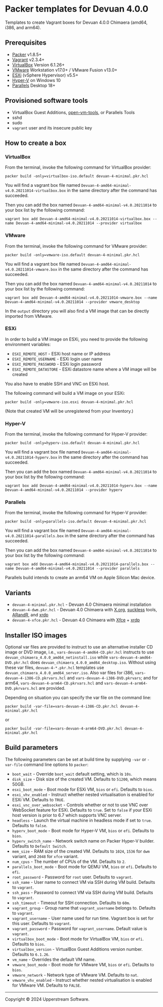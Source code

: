 # Packer templates for Devuan 4.0.0

Templates to create Vagrant boxes for Devuan 4.0.0 Chimaera (amd64,
i386, and arm64).

## Prerequisites

* [Packer][] v1.8.5+
* [Vagrant][] v2.3.4+
* [VirtualBox][] Version 6.1.26+
* [VMware][] Workstation v17.0+ / VMware Fusion v13.0+
* [ESXi][] (vSphere Hypervisor) v5.5+
* [Hyper-V][] on Windows 10
* [Parallels][] Desktop 18+

[ESXi]: http://www.vmware.com/products/vsphere-hypervisor
    "Free VMware vSphere Hypervisor, Free Virtualization (ESXi)"
[Hyper-V]: https://docs.microsoft.com/en-us/virtualization/hyper-v-on-windows/about/
    "Introduction to Hyper-V on Windows 10 | Microsoft Docs"
[Packer]: https://www.packer.io/ "Packer by HashiCorp"
[Parallels]: https://www.parallels.com/products/desktop/ "Run Windows on Mac - Parallels Desktop 18 Virtual Machine for Mac"
[Vagrant]: https://www.vagrantup.com/ "Vagrant"
[VirtualBox]: https://www.virtualbox.org/ "Oracle VM VirtualBox"
[VMware]: http://www.vmware.com/
    "VMware Virtualization for Desktop &amp; Server, Application, Public &amp; Hybrid Clouds"

## Provisioned software tools

* VirtualBox Guest Additions, [open-vm-tools][], or Parallels Tools
* sshd
* sudo
* `vagrant` user and its insecure public key

[open-vm-tools]: https://github.com/vmware/open-vm-tools
    "Official repository of VMware open-vm-tools project"

## How to create a box

### VirtualBox

From the terminal, invoke the following command for VirtualBox provider:

    packer build -only=virtualbox-iso.default devuan-4-minimal.pkr.hcl

You will find a vagrant box file named `Devuan-4-amd64-minimal-v4.0.20211014-virtualbox.box`
in the same directory after the command has succeeded.

Then you can add the box named `Devuan-4-amd64-minimal-v4.0.20211014`
to your box list by the following command:

    vagrant box add Devuan-4-amd64-minimal-v4.0.20211014-virtualbox.box --name Devuan-4-amd64-minimal-v4.0.20211014 --provider virtualbox

### VMware

From the terminal, invoke the following command for VMware provider:

    packer build -only=vmware-iso.default devuan-4-minimal.pkr.hcl

You will find a vagrant box file named `Devuan-4-amd64-minimal-v4.0.20211014-vmware.box`
in the same directory after the command has succeeded.

Then you can add the box named `Devuan-4-amd64-minimal-v4.0.20211014`
to your box list by the following command:

    vagrant box add Devuan-4-amd64-minimal-v4.0.20211014-vmware.box --name Devuan-4-amd64-minimal-v4.0.20211014 --provider vmware_desktop

In the `output` directory you will also find a VM image that can be
directly imported from VMware.

### ESXi

In order to build a VM image on ESXi, you need to provide the following
environment variables:

* `ESXI_REMOTE_HOST` - ESXi host name or IP address
* `ESXI_REMOTE_USERNAME` - ESXi login user name
* `ESXI_REMOTE_PASSWORD` - ESXi login password
* `ESXI_REMOTE_DATASTORE` - ESXi datastore name where a VM image will
  be created

You also have to enable SSH and VNC on ESXi host.

The following command will build a VM image on your ESXi:

    packer build -only=vmware-iso.esxi devuan-4-minimal.pkr.hcl

(Note that created VM will be unregistered from your Inventory.)

### Hyper-V

From the terminal, invoke the following command for Hyper-V provider:

    packer build -only=hyperv-iso.default devuan-4-minimal.pkr.hcl

You will find a vagrant box file named
`Devuan-4-amd64-minimal-v4.0.20211014-hyperv.box` in the same
directory after the command has succeeded.

Then you can add the box named `Devuan-4-amd64-minimal-v4.0.20211014`
to your box list by the following command:

    vagrant box add Devuan-4-amd64-minimal-v4.0.20211014-hyperv.box --name Devuan-4-amd64-minimal-v4.0.20211014 --provider hyperv

### Parallels

From the terminal, invoke the following command for Hyper-V provider:

    packer build -only=parallels-iso.default devuan-4-minimal.pkr.hcl

You will find a vagrant box file named
`Devuan-4-amd64-minimal-v4.0.20211014-parallels.box` in the same
directory after the command has succeeded.

Then you can add the box named `Devuan-4-amd64-minimal-v4.0.20211014`
to your box list by the following command:

    vagrant box add Devuan-4-amd64-minimal-v4.0.20211014-parallels.box --name Devuan-4-amd64-minimal-v4.0.20211014 --provider parallels

Parallels build intends to create an arm64 VM on Apple Silicon Mac
device.

## Variants

* `devuan-4-minimal.pkr.hcl` - Devuan 4.0 Chimaera minimal
  installation
* `devuan-4-dwm.pkr.hcl` - Devuan 4.0 Chimaera with [X.org][],
  [suckless][] tools, [ARandR][], and [xrdp][]
* `devuan-4-xfce.pkr.hcl` - Devuan 4.0 Chimaera with [Xfce][] +
  [xrdp][]

[ARandR]: https://christian.amsuess.com/tools/arandr/
    "ARandR: Another XRandR GUI"
[suckless]: http://suckless.org/ "suckless.org software that sucks less"
[X.org]: https://www.x.org/wiki/ "X.Org"
[Xfce]: http://www.xfce.org/ "Xfce Desktop Environment"
[xrdp]: http://www.xrdp.org/ "xrdp"

## Installer ISO images

Optional var files are provided to instruct to use an alternative
installer CD image or DVD image, i.e., `vars-devuan-4-amd64-CD.pkr.hcl`
instructs to use `devuan_chimaera_4.0.0_amd64_netinstall.iso` while
`vars-devuan-4-amd64-DVD.pkr.hcl` does `devuan_chimaera_4.0.0_amd64_desktop.iso`.
Without using these var files, `devuan-4-*.pkr.hcl` templates use
`devuan_chimaera_4.0.0_amd64_server.iso`.  Also var files for i386, `vars-devuan-4-i386-CD.pkrvars.hcl` and `vars-devuan-4-i386-DVD.pkrvars`;
and for arm64, `vars-devuan-4-arm64-CD.pkrvars.hcl` and `vars-devuan-4-arm64-DVD.pkrvars.hcl`
are provided.

Depending on situation you can specify the var file on the command line:

    packer build -var-file=vars-devuan-4-i386-CD.pkr.hcl devuan-4-minimal.pkr.hcl

or

    packer build -var-file=vars-devuan-4-arm64-DVD.pkr.hcl devuan-4-minimal.pkr.hcl

## Build parameters

The following parameters can be set at build time by supplying `-var`
or `-var-file` command line options to `packer`:

* `boot_wait` - Override `boot_wait` default setting, which is `10s`.
* `disk_size` - Disk size of the created VM.  Defaults to `51200`,
  which means 50GB.
* `esxi_boot_mode` - Boot mode for ESXi VM, `bios` or `efi`.  Defaults
  to `bios`.
* `esxi_vhv_enabled` - Instruct whether nested virtualisation is
  enabled for ESXi VM.  Defaults to `TRUE`.
* `esxi_vnc_over_websocket` - Controls whether or not to use VNC over
  WebSocket feature for ESXi.  Defaults to `true`.  Set to `false` if
  your ESXi host version is prior to 6.7 which supports VNC server.
* `headless` - Launch the virtual machine in headless mode if set to
  `true`.  Defaults to `false`.
* `hyperv_boot_mode` - Boot mode for Hyper-V VM, `bios` or `efi`.
  Defaults to `bios`.
* `hyperv_switch_name` - Network switch name on Packer Hyper-V builder.
  Defaults to `Default Switch`.
* `mem_size` - RAM size of the created VM.  Defaults to `1024`, `1536`
  for `dwm` variant, and `2048` for `xfce` variant.
* `num_cpus` - The number of CPUs of the VM.  Defaults to `2`.
* `parallels_boot_mode` - Boot mode for QEMU VM, `bios` or `efi`.
  Defaults to `efi`.
* `root_password` - Password for `root` user.  Defaults to
  `vagrant`.
* `ssh_name` - User name to connect VM via SSH during VM build.
  Defaults to `vagrant`.
* `ssh_pass` - Password to connect VM via SSH during VM build.  Defaults
  to `vagrant`.
* `ssh_timeout` - Timeout for SSH connection.  Defaults to `60m`.
* `vagrant_group` - Group name that `vagrant_username` belongs to.
  Defaults to `vagrant`.
* `vagrant_username` - User name used for run time.  Vagrant box is set
  for this user.  Defaults to `vagrant`.
* `vagrant_password` - Password for `vagrant_username`.  Default value
  is `vagrant`.
* `virtualbox_boot_mode` - Boot mode for VirtualBox VM, `bios` or
  `efi`.  Defaults to `bios`.
* `virtualbox_version` - VirtualBox Guest Additions version number.
  Defaults to `6.1.26`.
* `vm_name` - Overrides the default VM name.
* `vmware_boot_mode` - Boot mode for VMware VM, `bios` or `efi`.
  Defaults to `bios`.
* `vmware_network` - Network type of VMware VM.  Defaults to `nat`.
* `vmware_vhv_enabled` - Instruct whether nested virtualisation is
  enabled for VMware VM.  Defaults to `FALSE`.

- - -

Copyright &copy; 2024 Upperstream Software.
